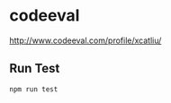 codeeval
========

http://www.codeeval.com/profile/xcatliu/

Run Test
--------

```
npm run test
```


